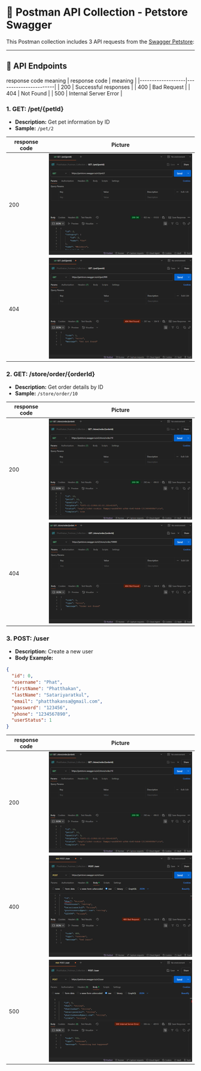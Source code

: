 # 🧪 Postman API Collection - Petstore Swagger

This Postman collection includes 3 API requests from the [Swagger Petstore](https://petstore.swagger.io/):

---

## 🔗 API Endpoints

response code meaning
| response code     | meaning               |
|-------------------|-----------------------|
| 200               | Successful responses  |
| 400               | Bad Request           |
| 404               | Not Found             |
| 500               | Internal Server Error |



### 1. GET: /pet/{petId}
- **Description:** Get pet information by ID
- **Sample:** `/pet/2`

| response code      | Picture                    |
|--------------------|----------------------------|
| 200                | ![200](picture/get-pet-200.png)  |
| 404                | ![404](picture/get-pet-404.png)  |

### 2. GET: /store/order/{orderId}
- **Description:** Get order details by ID
- **Sample:** `/store/order/10`

| response code      | Picture                    |
|--------------------|----------------------------|
| 200                | ![200](picture/get-order-200.png)  |
| 404                | ![404](picture/get-order-404.png)  |

### 3. POST: /user
- **Description:** Create a new user
- **Body Example:**
```json
{
  "id": 0,
  "username": "Phat",
  "firstName": "Phatthakan",
  "lastName": "Satariyaratkul",
  "email": "phatthakansa@gmail.com",
  "password": "123456",
  "phone": "1234567890",
  "userStatus": 1
}
```
| response code      | Picture                    |
|--------------------|----------------------------|
| 200                | ![200](picture/get-order-200.png)  |
| 400                | ![400](picture/post-user-400.png)  |
| 500                | ![500](picture/post-user-500.png)  |
